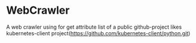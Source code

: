 # WebCrawler
A web crawler using for get attribute list of a public github-project likes kubernetes-client project(https://github.com/kubernetes-client/python.git)

